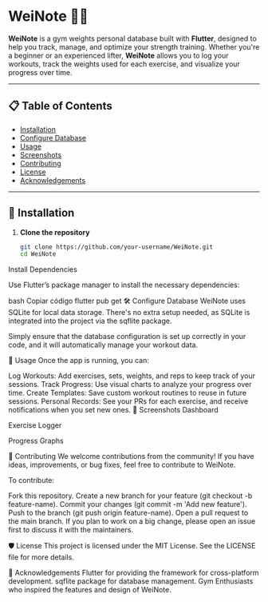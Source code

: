 # WeiNote 🏋️‍♂️

**WeiNote** is a gym weights personal database built with **Flutter**, designed to help you track, manage, and optimize your strength training. Whether you're a beginner or an experienced lifter, **WeiNote** allows you to log your workouts, track the weights used for each exercise, and visualize your progress over time.

---

## 📋 Table of Contents

- [Installation](#installation)
- [Configure Database](#configure-database)
- [Usage](#usage)
- [Screenshots](#screenshots)
- [Contributing](#contributing)
- [License](#license)
- [Acknowledgements](#acknowledgements)

---

## 🏁 Installation

1. **Clone the repository**

   ```bash
   git clone https://github.com/your-username/WeiNote.git
   cd WeiNote
Install Dependencies

Use Flutter’s package manager to install the necessary dependencies:

bash
Copiar código
flutter pub get
🛠 Configure Database
WeiNote uses SQLite for local data storage. There's no extra setup needed, as SQLite is integrated into the project via the sqflite package.

Simply ensure that the database configuration is set up correctly in your code, and it will automatically manage your workout data.

📖 Usage
Once the app is running, you can:

Log Workouts: Add exercises, sets, weights, and reps to keep track of your sessions.
Track Progress: Use visual charts to analyze your progress over time.
Create Templates: Save custom workout routines to reuse in future sessions.
Personal Records: See your PRs for each exercise, and receive notifications when you set new ones.
📸 Screenshots
Dashboard

Exercise Logger

Progress Graphs

🤝 Contributing
We welcome contributions from the community! If you have ideas, improvements, or bug fixes, feel free to contribute to WeiNote.

To contribute:

Fork this repository.
Create a new branch for your feature (git checkout -b feature-name).
Commit your changes (git commit -m 'Add new feature').
Push to the branch (git push origin feature-name).
Open a pull request to the main branch.
If you plan to work on a big change, please open an issue first to discuss it with the maintainers.

🛡 License
This project is licensed under the MIT License. See the LICENSE file for more details.

🎉 Acknowledgements
Flutter for providing the framework for cross-platform development.
sqflite package for database management.
Gym Enthusiasts who inspired the features and design of WeiNote.
